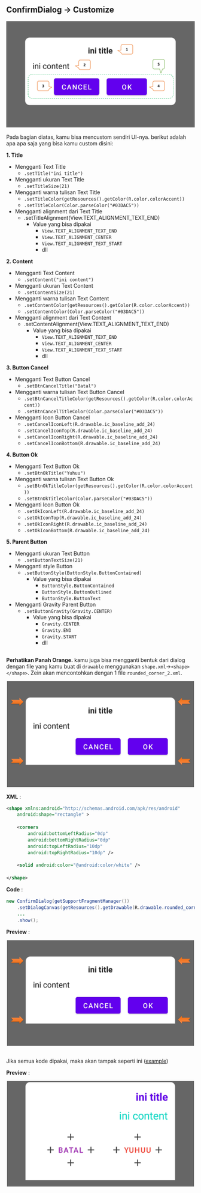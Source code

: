 ## ConfirmDialog -> Customize

<p align="center">
  <img src="https://github.com/gzeinnumer/MyLibDialog/blob/main/preview/MyLibDialog_1.png"/>
</p>

Pada bagian diatas, kamu bisa mencustom sendiri UI-nya. berikut adalah apa apa saja yang bisa kamu custom disini:

**1. Title**
- Mengganti Text Title
  - `.setTitle("ini title")`
- Mengganti ukuran Text Title
  - `.setTitleSize(21)`
- Mengganti warna tulisan Text Title
  - `.setTitleColor(getResources().getColor(R.color.colorAccent))`
  - `.setTitleColor(Color.parseColor("#03DAC5"))`
- Mengganti alignment dari Text Title
  - .setTitleAlignment(View.TEXT_ALIGNMENT_TEXT_END)
    - Value yang bisa dipakai
      - `View.TEXT_ALIGNMENT_TEXT_END`
      - `View.TEXT_ALIGNMENT_CENTER`
      - `View.TEXT_ALIGNMENT_TEXT_START`
      - dll

**2. Content**
- Mengganti Text Content
  - `.setContent("ini content")`
- Mengganti ukuran Text Content
  - `.setContentSize(21)`
- Mengganti warna tulisan Text Content
  - `.setContentColor(getResources().getColor(R.color.colorAccent))`
  - `.setContentColor(Color.parseColor("#03DAC5"))`
- Mengganti alignment dari Text Content
  - .setContentAlignment(View.TEXT_ALIGNMENT_TEXT_END)
    - Value yang bisa dipakai
      - `View.TEXT_ALIGNMENT_TEXT_END`
      - `View.TEXT_ALIGNMENT_CENTER`
      - `View.TEXT_ALIGNMENT_TEXT_START`
      - dll


**3. Button Cancel**
- Mengganti Text Button Cancel
  - `.setBtnCancelTitle("Batal")`
- Mengganti warna tulisan Text Button Cancel
  - `.setBtnCancelTitleColor(getResources().getColor(R.color.colorAccent))`
  - `.setBtnCancelTitleColor(Color.parseColor("#03DAC5"))`
- Mengganti Icon Button Cancel
  - `.setCancelIconLeft(R.drawable.ic_baseline_add_24)`
  - `.setCancelIconTop(R.drawable.ic_baseline_add_24)`
  - `.setCancelIconRight(R.drawable.ic_baseline_add_24)`
  - `.setCancelIconBottom(R.drawable.ic_baseline_add_24)`


**4. Button Ok**
- Mengganti Text Button Ok
  - `.setBtnOkTitle("Yuhuu")`
- Mengganti warna tulisan Text Button Ok
  - `.setBtnOkTitleColor(getResources().getColor(R.color.colorAccent))`
  - `.setBtnOkTitleColor(Color.parseColor("#03DAC5"))`
- Mengganti Icon Button Ok
  - `.setOkIconLeft(R.drawable.ic_baseline_add_24)`
  - `.setOkIconTop(R.drawable.ic_baseline_add_24)`
  - `.setOkIconRight(R.drawable.ic_baseline_add_24)`
  - `.setOkIconBottom(R.drawable.ic_baseline_add_24)`


**5. Parent Button**
- Mengganti ukuran Text Button
  - `.setButtonTextSize(21)`
- Mengganti style Button
  - `.setButtonStyle(ButtonStyle.ButtonContained)`
    - Value yang bisa dipakai
      - `ButtonStyle.ButtonContained`
      - `ButtonStyle.ButtonOutlined`
      - `ButtonStyle.ButtonText`
- Mengganti Gravity Parent Button
  - `.setButtonGravity(Gravity.CENTER)`
    - Value yang bisa dipakai
      - `Gravity.CENTER`
      - `Gravity.END`
      - `Gravity.START`
      - dll

##

**Perhatikan Panah Orange.** kamu juga bisa mengganti bentuk dari dialog dengan file yang kamu buat di `drawable` menggunakan `shape.xml`->`<shape></shape>`. Zein akan mencontohkan dengan 1 file `rounded_corner_2.xml`.

<p align="center">
  <img src="https://github.com/gzeinnumer/MyLibDialog/blob/main/preview/MyLibDialog_4.png" width="500"/>
</p>

**XML** :
```xml
<shape xmlns:android="http://schemas.android.com/apk/res/android"
    android:shape="rectangle" >

    <corners
        android:bottomLeftRadius="0dp"
        android:bottomRightRadius="0dp"
        android:topLeftRadius="10dp"
        android:topRightRadius="10dp" />

    <solid android:color="@android:color/white" />

</shape>
```

**Code** :
```java
new ConfirmDialog(getSupportFragmentManager())
    .setDialogCanvas(getResources().getDrawable(R.drawable.rounded_corner_2))
    ...
    .show();
```

**Preview** :

<p align="center">
  <img src="https://github.com/gzeinnumer/MyLibDialog/blob/main/preview/MyLibDialog_4.png" width="500"/>
</p>

##

Jika semua kode dipakai, maka akan tampak seperti ini ([example](https://github.com/gzeinnumer/MyLibDialog/blob/main/example/ConfirmDialog/MainActivity.java))

**Preview** :

<p align="center">
  <img src="https://github.com/gzeinnumer/MyLibDialog/blob/main/preview/MyLibDialog_5.png" width="500"/>
</p>